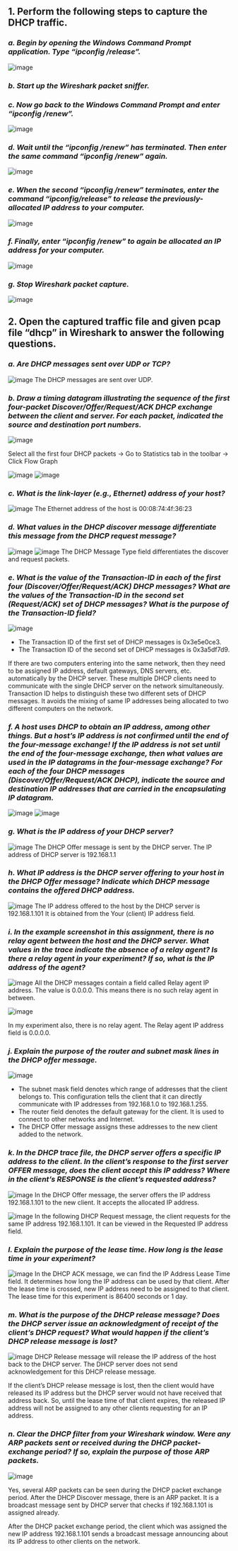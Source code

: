 ## 1. Perform the following steps to capture the DHCP traffic.

### _a. Begin by opening the Windows Command Prompt application. Type “ipconfig /release”._

![image](https://github.com/user-attachments/assets/fc06f518-cdd8-47e5-82be-2b88f51957d2)

### _b. Start up the Wireshark packet sniffer._

### _c. Now go back to the Windows Command Prompt and enter “ipconfig /renew”._

![image](https://github.com/user-attachments/assets/51a7439f-0d02-49ce-afca-95ca0e9d4703)

### _d. Wait until the “ipconfig /renew” has terminated. Then enter the same command “ipconfig /renew” again._

![image](https://github.com/user-attachments/assets/554af374-cb24-417d-8adb-2283f8107e21)

### _e. When the second “ipconfig /renew” terminates, enter the command “ipconfig/release” to release the previously-allocated IP address to your computer._

![image](https://github.com/user-attachments/assets/6646e8c6-ee20-4a1f-b327-f4d8e4422445)

### _f. Finally, enter “ipconfig /renew” to again be allocated an IP address for your computer._

![image](https://github.com/user-attachments/assets/ec2e6e9d-b8c7-4987-ae01-4d5ebebedec3)

### _g. Stop Wireshark packet capture._

![image](https://github.com/user-attachments/assets/c6109e24-9c9e-4fd4-ac1c-b2cef363c159)

## 2. Open the captured traffic file and given pcap file “dhcp” in Wireshark to answer the following questions.

### _a. Are DHCP messages sent over UDP or TCP?_

![image](https://github.com/user-attachments/assets/3f8efda5-ff01-4f54-8328-7c8a22539c9f)
The DHCP messages are sent over UDP.

### _b. Draw a timing datagram illustrating the sequence of the first four-packet Discover/Offer/Request/ACK DHCP exchange between the client and server. For each packet, indicated the source and destination port numbers._

![image](https://github.com/user-attachments/assets/9d8220d7-a941-482c-9afa-4f0fcfed4b3c)

Select all the first four DHCP packets → Go to Statistics tab in the toolbar → Click Flow Graph

![image](https://github.com/user-attachments/assets/ef6afb69-85c1-4ddd-bd76-537e002ad9ec)
![image](https://github.com/user-attachments/assets/ecd9c652-ac73-411f-8828-00e2e34c9108)

### _c. What is the link-layer (e.g., Ethernet) address of your host?_

![image](https://github.com/user-attachments/assets/551a8776-6598-40fd-8c7a-133d745191f8)
The Ethernet address of the host is 00:08:74:4f:36:23

### _d. What values in the DHCP discover message differentiate this message from the DHCP request message?_

![image](https://github.com/user-attachments/assets/7579a0fa-1e62-429a-af4c-517a6464f4cd)
![image](https://github.com/user-attachments/assets/046e658a-ab35-4005-812b-d578857241f6)
The DHCP Message Type field differentiates the discover and request packets.

### _e. What is the value of the Transaction-ID in each of the first four (Discover/Offer/Request/ACK) DHCP messages? What are the values of the Transaction-ID in the second set (Request/ACK) set of DHCP messages? What is the purpose of the Transaction-ID field?_

![image](https://github.com/user-attachments/assets/9472ec82-40b8-48c6-817f-6d22a4210215)
- The Transaction ID of the first set of DHCP messages is 0x3e5e0ce3.
- The Transaction ID of the second set of DHCP messages is 0x3a5df7d9.

If there are two computers entering into the same network, then they need to be assigned
IP address, default gateways, DNS servers, etc. automatically by the DHCP server. These multiple DHCP clients need to communicate with the single DHCP server on the network simultaneously. Transaction ID helps to distinguish these two different sets of DHCP messages. It avoids the mixing of same IP addresses being allocated to two different computers on the network.

### _f. A host uses DHCP to obtain an IP address, among other things. But a host’s IP address is not confirmed until the end of the four-message exchange! If the IP address is not set until the end of the four-message exchange, then what values are used in the IP datagrams in the four-message exchange? For each of the four DHCP messages (Discover/Offer/Request/ACK DHCP), indicate the source and destination IP addresses that are carried in the encapsulating IP datagram._

![image](https://github.com/user-attachments/assets/7860a5b5-69e3-4eeb-87af-e98dae3a9c1d)
![image](https://github.com/user-attachments/assets/b25f48a8-ec44-45b3-85f8-9b4ce3e71ffd)

### _g. What is the IP address of your DHCP server?_

![image](https://github.com/user-attachments/assets/8fa83f97-43b8-45f4-9195-5c269d930678)
The DHCP Offer message is sent by the DHCP server. The IP address of DHCP server is 192.168.1.1

### _h. What IP address is the DHCP server offering to your host in the DHCP Offer message? Indicate which DHCP message contains the offered DHCP address._

![image](https://github.com/user-attachments/assets/d99e40da-1c22-405d-92d7-10a9f179fba6)
The IP address offered to the host by the DHCP server is 192.168.1.101 It is obtained from the Your (client) IP address field.

### _i. In the example screenshot in this assignment, there is no relay agent between the host and the DHCP server. What values in the trace indicate the absence of a relay agent? Is there a relay agent in your experiment? If so, what is the IP address of the agent?_

![image](https://github.com/user-attachments/assets/a7457ed0-54f9-4296-9cd8-1227320707e0)
All the DHCP messages contain a field called Relay agent IP address. The value is 0.0.0.0. This means there is no such relay agent in between.

![image](https://github.com/user-attachments/assets/8b3d8f62-392b-4362-ae40-6891330399a3)

In my experiment also, there is no relay agent. The Relay agent IP address field is 0.0.0.0.

### _j. Explain the purpose of the router and subnet mask lines in the DHCP offer message._

![image](https://github.com/user-attachments/assets/46adb46f-e7e0-4c2c-b85c-84ec8dc476a0)
- The subnet mask field denotes which range of addresses that the client belongs to. This configuration tells the client that it can directly communicate with IP addresses from 192.168.1.0 to 192.168.1.255.
- The router field denotes the default gateway for the client. It is used to connect to other networks and Internet.
- The DHCP Offer message assigns these addresses to the new client added to the network.

### _k. In the DHCP trace file, the DHCP server offers a specific IP address to the client. In the client’s response to the first server OFFER message, does the client accept this IP address? Where in the client’s RESPONSE is the client’s requested address?_

![image](https://github.com/user-attachments/assets/b4a78224-328c-4b3f-8d28-bd827b4467c0)
In the DHCP Offer message, the server offers the IP address 192.168.1.101 to the new client. It accepts the allocated IP address.

![image](https://github.com/user-attachments/assets/29cd2a92-3267-4978-91c4-5fead0a9521c)
In the following DHCP Request message, the client requests for the same IP address 192.168.1.101. It can be viewed in the Requested IP address field.

### _l. Explain the purpose of the lease time. How long is the lease time in your experiment?_

![image](https://github.com/user-attachments/assets/4e16bf89-e10d-4de3-a4aa-844d00310de2)
In the DHCP ACK message, we can find the IP Address Lease Time field. It determines how long the IP address can be used by that client. After the lease time is crossed, new IP address need to be assigned to that client. The lease time for this experiment is 86400 seconds or 1 day.

### _m. What is the purpose of the DHCP release message? Does the DHCP server issue an acknowledgment of receipt of the client’s DHCP request? What would happen if the client’s DHCP release message is lost?_

![image](https://github.com/user-attachments/assets/4be1379f-b965-43c1-9913-ee306c7cdb84)
DHCP Release message will release the IP address of the host back to the DHCP server. The DHCP server does not send acknowledgement for this DHCP release message.

If the client’s DHCP release message is lost, then the client would have released its IP address but the DHCP server would not have received that address back. So, until the lease time of that client expires, the released IP address will not be assigned to any other clients requesting for an IP address.

### _n. Clear the DHCP filter from your Wireshark window. Were any ARP packets sent or received during the DHCP packet-exchange period? If so, explain the purpose of those ARP packets._

![image](https://github.com/user-attachments/assets/d233a240-f179-4f8b-9a9e-6833c945085c)

Yes, several ARP packets can be seen during the DHCP packet exchange period. After the DHCP Discover message, there is an ARP packet. It is a broadcast message sent by DHCP server that checks if 192.168.1.101 is assigned already. 

After the DHCP packet exchange period, the client which was assigned the new IP address 192.168.1.101 sends a broadcast message announcing about its IP address to other clients on the network.















